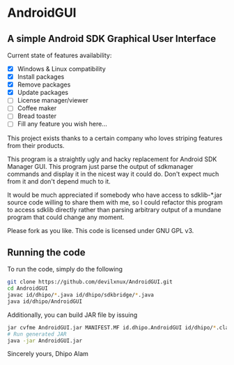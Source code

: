 # AndroidGUI

## A simple Android SDK Graphical User Interface

Current state of features availability:

- [x] Windows & Linux compatibility
- [x] Install packages
- [x] Remove packages
- [x] Update packages
- [ ] License manager/viewer
- [ ] Coffee maker
- [ ] Bread toaster
- [ ] Fill any feature you wish here...

This project exists thanks to a certain company who loves striping features from their products.

This program is a straightly ugly and hacky replacement for Android SDK Manager GUI. This program just parse the output of sdkmanager commands and display it in the nicest way it could do. Don't expect much from it and don't depend much to it.

It would be much appreciated if somebody who have access to sdklib-\*.jar source code willing to share them with me, so I could refactor this program to access sdklib directly rather than parsing arbitrary output of a mundane program that could change any moment.

Please fork as you like. This code is licensed under GNU GPL v3.

## Running the code

To run the code, simply do the following

```bash
git clone https://github.com/devilxnux/AndroidGUI.git
cd AndroidGUI
javac id/dhipo/*.java id/dhipo/sdkbridge/*.java
java id/dhipo/AndroidGUI
```
Additionally, you can build JAR file by issuing

```bash
jar cvfme AndroidGUI.jar MANIFEST.MF id.dhipo.AndroidGUI id/dhipo/*.class id/dhipo/sdkbridge/*.class
# Run generated JAR
java -jar AndroidGUI.jar
```

Sincerely yours,
Dhipo Alam
